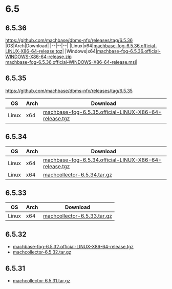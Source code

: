 # 6.5

## 6.5.36

https://github.com/machbase/dbms-nfx/releases/tag/6.5.36
|OS|Arch|Download|
|--|--|--|
|Linux|x64|[machbase-fog-6.5.36.official-LINUX-X86-64-release.tgz](https://github.com/machbase/packages/releases/download/6.5.36/machbase-fog-6.5.36.official-LINUX-X86-64-release.tgz)|
|Windows|x64|[machbase-fog-6.5.36.official-WINDOWS-X86-64-release.zip](https://github.com/machbase/packages/releases/download/6.5.36/machbase-fog-6.5.36.official-WINDOWS-X86-64-release.zip)<br>[machbase-fog-6.5.36.official-WINDOWS-X86-64-release.msi](https://github.com/machbase/packages/releases/download/6.5.36/machbase-fog-6.5.36.official-WINDOWS-X86-64-release.msi)|


## 6.5.35

https://github.com/machbase/dbms-nfx/releases/tag/6.5.35

|OS|Arch|Download|
|--|--|--|
|Linux|x64| [machbase-fog-6.5.35.official-LINUX-X86-64-release.tgz](https://github.com/machbase/packages/releases/download/6.5.35/machbase-fog-6.5.35.official-LINUX-X86-64-release.tgz)|


## 6.5.34 

|OS|Arch|Download|
|--|--|--|
|Linux|x64| [machbase-fog-6.5.34.official-LINUX-X86-64-release.tgz](https://github.com/machbase/packages/releases/download/6.5.34/machbase-fog-6.5.34.official-LINUX-X86-64-release.tgz)|
|Linux|x64| [machcollector-6.5.34.tar.gz](https://github.com/machbase/packages/releases/download/6.5.34/machcollector-6.5.34.tar.gz)|

## 6.5.33

|OS|Arch|Download|
|--|--|--|
|Linux|x64|[machcollector-6.5.33.tar.gz](https://github.com/machbase/packages/releases/download/6.5.33/machcollector-6.5.33.tar.gz)|

## 6.5.32

* [machbase-fog-6.5.32.official-LINUX-X86-64-release.tgz](https://github.com/machbase/packages/releases/download/6.5.32/machbase-fog-6.5.32.official-LINUX-X86-64-release.tgz)
* [machcollector-6.5.32.tar.gz](https://github.com/machbase/packages/releases/download/6.5.32/machcollector-6.5.32.tar.gz)

## 6.5.31

* [machcollector-6.5.31.tar.gz](https://github.com/machbase/packages/releases/download/6.5.31/machcollector-6.5.31.tar.gz)
